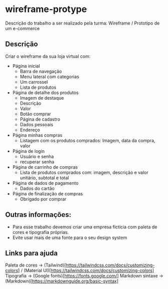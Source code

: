 # wireframe-protype
Descrição do trabalho a ser realizado pela turma: Wireframe / Prototipo de um e-commerce


## Descrição

Criar o wireframe da sua loja virtual com:
- Página inicial
  * Barra de navegação
  * Menu lateral com categorias
  * Um carrossel
  * Lista de produtos
- Página de detalhe dos produtos
  * Imagem de destaque
  * Descrição
  * Valor
  * Botão comprar
  - Página de cadastro
  * Dados pessoais
  * Endereço
- Página minhas compras
  * Listagem com os produtos comprados: Imagem, data da compra, valor
- Página de login
  * Usuário e senha
  * recuperar senha
- Página de carrinho de compras
  * Lista de produtos comprados com: imagem, descrição e valor unitário, subtotal e total
- Página de dados de pagamento
  * Dados do cartão
- Página de finalização de compras
  * Obrigado por comprar

## Outras informações:
- Para esse trabalho devemos criar uma empresa fictícia com paleta de cores e tipografia próprias.
- Evite usar mais de uma fonte para o seu design system
## Links para ajuda
Paleta de cores -> (Tailwind)[https://tailwindcss.com/docs/customizing-colors] / (Material UI)[https://tailwindcss.com/docs/customizing-colors]
Tipografia -> (Google fonts)[https://fonts.google.com/]
Markdown sintaxe -> (Markdown)[https://markdownguide.org/basic-syntax]
